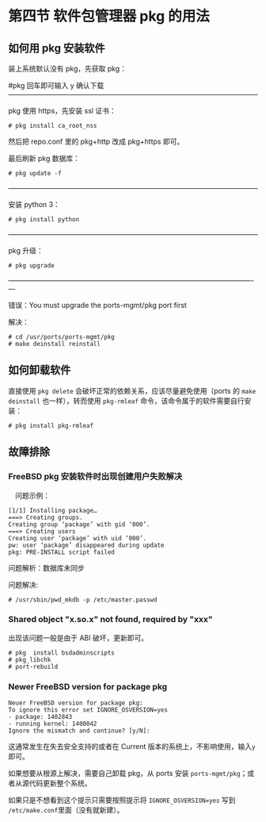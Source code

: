 # 第四节 软件包管理器 pkg 的用法

## 如何用 pkg 安装软件

装上系统默认没有 pkg，先获取 pkg：

#pkg 回车即可输入 y 确认下载 ————————————————————————————————————

pkg 使用 https，先安装 ssl 证书：

`# pkg install ca_root_nss`

然后把 repo.conf 里的 pkg+http 改成 pkg+https 即可。

最后刷新 pkg 数据库：

`# pkg update -f`

————————————————————————————————————

安装 python 3：

`# pkg install python`

————————————————————————————————————

pkg 升级：

`# pkg upgrade`

———————————————————————————————————-—

错误：You must upgrade the ports-mgmt/pkg port first

解决：

```
# cd /usr/ports/ports-mgmt/pkg
# make deinstall reinstall
```

## 如何卸载软件

直接使用 `pkg delete` 会破坏正常的依赖关系，应该尽量避免使用（ports 的 `make deinstall` 也一样），转而使用 `pkg-rmleaf` 命令，该命令属于的软件需要自行安装：

`# pkg install pkg-rmleaf`

## 故障排除

### FreeBSD pkg 安装软件时出现创建用户失败解决

　问题示例：

```
[1/1] Installing package…
===> Creating groups.
Creating group ‘package’ with gid ‘000’.
===> Creating users
Creating user ‘package’ with uid ‘000’.
pw: user ‘package’ disappeared during update
pkg: PRE-INSTALL script failed
```

问题解析：数据库未同步 　　

问题解决:

```
# /usr/sbin/pwd_mkdb -p /etc/master.passwd
```

### Shared object "x.so.x" not found, required by "xxx"

出现该问题一般是由于 ABI 破坏，更新即可。

```
# pkg  install bsdadminscripts
# pkg_libchk
# port-rebuild
```

### Newer FreeBSD version for package pkg

```
Neuer FreeBSD version for package pkg:
To ignore this error set IGNORE_OSVERSION=yes
- package: 1402843
- running kernel: 1400042
Ignore the mismatch and continue? [y/N]:
```

这通常发生在失去安全支持的或者在 Current 版本的系统上，不影响使用，输入`y`即可。

如果想要从根源上解决，需要自己卸载 pkg，从 ports 安装 `ports-mgmt/pkg`；或者从源代码更新整个系统。

如果只是不想看到这个提示只需要按照提示将 `IGNORE_OSVERSION=yes` 写到 `/etc/make.conf`里面（没有就新建）。
